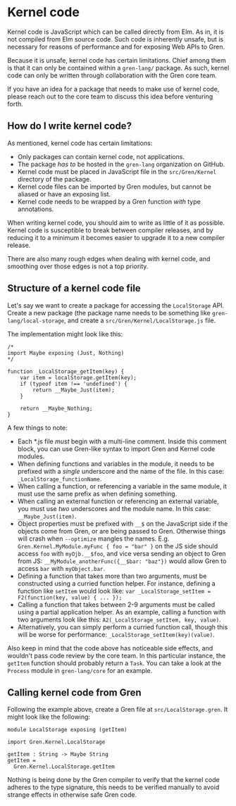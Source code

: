 # Kernel code

Kernel code is JavaScript which can be called directly from Elm. As in, it is not compiled from Elm source code. Such code is inherently unsafe, but is necessary for reasons of performance and for exposing Web APIs to Gren.

Because it is unsafe, kernel code has certain limitations. Chief among them is that it can only be contained within a `gren-lang/` package. As such, kernel code can only be written through collaboration with the Gren core team.

If you have an idea for a package that needs to make use of kernel code, please reach out to the core team to discuss this idea before venturing forth.

## How do I write kernel code?

As mentioned, kernel code has certain limitations:

* Only packages can contain kernel code, not applications.
* The package _has to_ be hosted in the `gren-lang` organization on GitHub.
* Kernel code must be placed in JavaScript file in the `src/Gren/Kernel` directory of the package.
* Kernel code files can be imported by Gren modules, but cannot be aliased or have an exposing list.
* Kernel code needs to be wrapped by a Gren function _with_ type annotations.

When writing kernel code, you should aim to write as little of it as possible. Kernel code is susceptible to break between compiler releases, and by reducing it to a minimum it becomes easier to upgrade it to a new compiler release.

There are also many rough edges when dealing with kernel code, and smoothing over those edges is not a top priority.

## Structure of a kernel code file

Let's say we want to create a package for accessing the `LocalStorage` API. Create a new package (the package name needs to be something like `gren-lang/local-storage`, and create a `src/Gren/Kernel/LocalStorage.js` file.

The implementation might look like this:

```
/*
import Maybe exposing (Just, Nothing)
*/

function _LocalStorage_getItem(key) {
    var item = localStorage.getItem(key);
    if (typeof item !== 'undefined') {
        return __Maybe_Just(item);
    }

    return __Maybe_Nothing;
}
```

A few things to note:

* Each \*.js file _must_ begin with a multi-line comment. Inside this comment block, you can use Gren-like syntax to import Gren and Kernel code modules.
* When defining functions and variables in the module, it needs to be prefixed with a _single_ underscore and the name of the file. In this case: `_LocalStorage_functionName`.
* When calling a function, or referencing a variable in the same module, it must use the same prefix as when defining something.
* When calling an external function or referencing an external variable, you must use _two_ underscores and the module name. In this case: `__Maybe_Just(item)`.
* Object properties must be prefixed with `__$` on the JavaScript side if the objects come from Gren, or are being passed to Gren. Otherwise things will crash when `--optimize` mangles the names. E.g. `Gren.Kernel.MyModule.myFunc { foo = "bar" }` on the JS side should access `foo` with `myOjb.__$foo`, and vice versa sending an object to Gren from JS: `__MyModule_anotherFunc({__$bar: "baz"})` would allow Gren to access `bar` with `myObject.bar`.
* Defining a function that takes more than two arguments, must be constructed using a curried function helper. For instance, defining a function like `setItem` would look like: `var _LocalStorage_setItem = F2(function(key, value) { ... });`
* Calling a function that takes between 2-9 arguments must be called using a partial application helper. As an example, calling a function with two arguments look like this: `A2(_LocalStorage_setItem, key, value)`.
* Alternatively, you can simply perform a curried function call, though this will be worse for performance: `_LocalStorage_setItem(key)(value)`.

Also keep in mind that the code above has noticeable side effects, and wouldn't pass code review by the core team. In this particular instance, the `getItem` function should probably return a `Task`. You can take a look at the `Process` module in `gren-lang/core` for an example.

## Calling kernel code from Gren

Following the example above, create a Gren file at  `src/LocalStorage.gren`. It might look like the following:

```
module LocalStorage exposing (getItem)

import Gren.Kernel.LocalStorage

getItem : String -> Maybe String
getItem =
  Gren.Kernel.LocalStorage.getItem
```

Nothing is being done by the Gren compiler to verify that the kernel code adheres to the type signature, this needs to be verified manually to avoid strange effects in otherwise safe Gren code.
